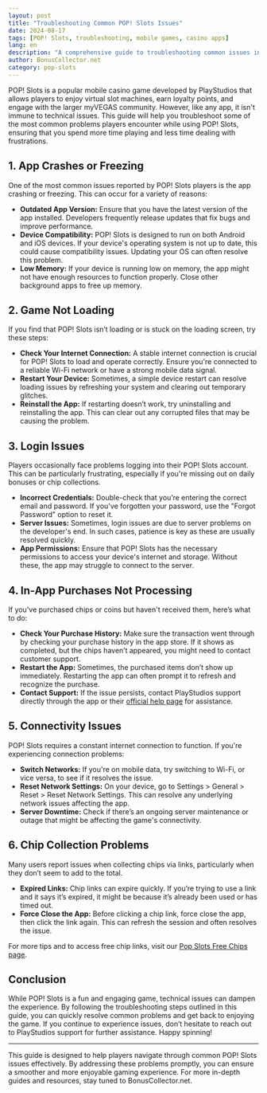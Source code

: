 ```yaml
---
layout: post  
title: "Troubleshooting Common POP! Slots Issues"
date: 2024-08-17  
tags: [POP! Slots, troubleshooting, mobile games, casino apps]  
lang: en  
description: "A comprehensive guide to troubleshooting common issues in POP! Slots, ensuring a seamless gaming experience on your mobile device."
author: BonusCollector.net
category: pop-slots
---
```


POP! Slots is a popular mobile casino game developed by PlayStudios that allows players to enjoy virtual slot machines, earn loyalty points, and engage with the larger myVEGAS community. However, like any app, it isn't immune to technical issues. This guide will help you troubleshoot some of the most common problems players encounter while using POP! Slots, ensuring that you spend more time playing and less time dealing with frustrations.

## 1. **App Crashes or Freezing**

One of the most common issues reported by POP! Slots players is the app crashing or freezing. This can occur for a variety of reasons:

- **Outdated App Version:** Ensure that you have the latest version of the app installed. Developers frequently release updates that fix bugs and improve performance. 
- **Device Compatibility:** POP! Slots is designed to run on both Android and iOS devices. If your device's operating system is not up to date, this could cause compatibility issues. Updating your OS can often resolve this problem.
- **Low Memory:** If your device is running low on memory, the app might not have enough resources to function properly. Close other background apps to free up memory.

## 2. **Game Not Loading**

If you find that POP! Slots isn’t loading or is stuck on the loading screen, try these steps:

- **Check Your Internet Connection:** A stable internet connection is crucial for POP! Slots to load and operate correctly. Ensure you're connected to a reliable Wi-Fi network or have a strong mobile data signal.
- **Restart Your Device:** Sometimes, a simple device restart can resolve loading issues by refreshing your system and clearing out temporary glitches.
- **Reinstall the App:** If restarting doesn’t work, try uninstalling and reinstalling the app. This can clear out any corrupted files that may be causing the problem.

## 3. **Login Issues**

Players occasionally face problems logging into their POP! Slots account. This can be particularly frustrating, especially if you're missing out on daily bonuses or chip collections.

- **Incorrect Credentials:** Double-check that you’re entering the correct email and password. If you've forgotten your password, use the "Forgot Password" option to reset it.
- **Server Issues:** Sometimes, login issues are due to server problems on the developer's end. In such cases, patience is key as these are usually resolved quickly.
- **App Permissions:** Ensure that POP! Slots has the necessary permissions to access your device's internet and storage. Without these, the app may struggle to connect to the server.

## 4. **In-App Purchases Not Processing**

If you've purchased chips or coins but haven't received them, here’s what to do:

- **Check Your Purchase History:** Make sure the transaction went through by checking your purchase history in the app store. If it shows as completed, but the chips haven’t appeared, you might need to contact customer support.
- **Restart the App:** Sometimes, the purchased items don’t show up immediately. Restarting the app can often prompt it to refresh and recognize the purchase.
- **Contact Support:** If the issue persists, contact PlayStudios support directly through the app or their [official help page](https://playstudios.helpshift.com/hc/en/6-pop-slots-casino/) for assistance.

## 5. **Connectivity Issues**

POP! Slots requires a constant internet connection to function. If you're experiencing connection problems:

- **Switch Networks:** If you're on mobile data, try switching to Wi-Fi, or vice versa, to see if it resolves the issue.
- **Reset Network Settings:** On your device, go to Settings > General > Reset > Reset Network Settings. This can resolve any underlying network issues affecting the app.
- **Server Downtime:** Check if there’s an ongoing server maintenance or outage that might be affecting the game's connectivity.

## 6. **Chip Collection Problems**

Many users report issues when collecting chips via links, particularly when they don’t seem to add to the total.

- **Expired Links:** Chip links can expire quickly. If you’re trying to use a link and it says it’s expired, it might be because it’s already been used or has timed out.
- **Force Close the App:** Before clicking a chip link, force close the app, then click the link again. This can refresh the session and often resolves the issue.

For more tips and to access free chip links, visit our [Pop Slots Free Chips page](https://bonuscollector.net/pop-slots-free-chips/).

## Conclusion

While POP! Slots is a fun and engaging game, technical issues can dampen the experience. By following the troubleshooting steps outlined in this guide, you can quickly resolve common problems and get back to enjoying the game. If you continue to experience issues, don’t hesitate to reach out to PlayStudios support for further assistance. Happy spinning!

--- 

This guide is designed to help players navigate through common POP! Slots issues effectively. By addressing these problems promptly, you can ensure a smoother and more enjoyable gaming experience. For more in-depth guides and resources, stay tuned to BonusCollector.net.